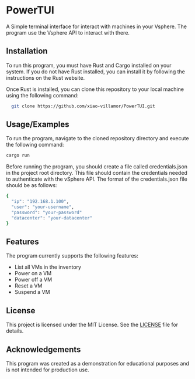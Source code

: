 # PowerTUI

A Simple terminal interface for interact with machines in your Vsphere. The program use the Vsphere API to interact with there.





## Installation

To run this program, you must have Rust and Cargo installed on your system. If you do not have Rust installed, you can install it by following the instructions on the Rust website.

Once Rust is installed, you can clone this repository to your local machine using the following command:

```bash
  git clone https://github.com/xiao-villamor/PowerTUI.git
```
    
## Usage/Examples

To run the program, navigate to the cloned repository directory and execute the following command:

```bash
cargo run
```

Before running the program, you should create a file called credentials.json in the project root directory. This file should contain the credentials needed to authenticate with the vSphere API. The format of the credentials.json file should be as follows:

```bash
{
  "ip": "192.168.1.100",
  "user": "your-username",
  "password": "your-password"
  "datacenter": "your-datacenter"
}
```



## Features
The program currently supports the following features:

- List all VMs in the inventory
- Power on a VM
- Power off a VM
- Reset a VM
- Suspend a VM


## License

This project is licensed under the MIT License. See the [LICENSE](LICENSE) file for details.



## Acknowledgements
This program was created as a demonstration for educational purposes and is not intended for production use.
